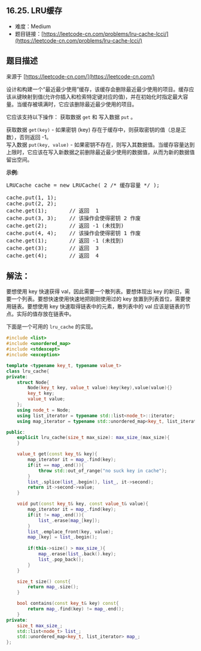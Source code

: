 ##  16.25. LRU缓存

- 难度：Medium
- 题目链接：[https://leetcode-cn.com/problems/lru-cache-lcci/](https://leetcode-cn.com/problems/lru-cache-lcci/)


## 题目描述

来源于 [https://leetcode-cn.com/](https://leetcode-cn.com/)

<p>设计和构建一个&ldquo;最近最少使用&rdquo;缓存，该缓存会删除最近最少使用的项目。缓存应该从键映射到值(允许你插入和检索特定键对应的值)，并在初始化时指定最大容量。当缓存被填满时，它应该删除最近最少使用的项目。</p>

<p>它应该支持以下操作： 获取数据 <code>get</code> 和 写入数据 <code>put</code> 。</p>

<p>获取数据 <code>get(key)</code> - 如果密钥 (key) 存在于缓存中，则获取密钥的值（总是正数），否则返回 -1。<br>
写入数据 <code>put(key, value)</code> - 如果密钥不存在，则写入其数据值。当缓存容量达到上限时，它应该在写入新数据之前删除最近最少使用的数据值，从而为新的数据值留出空间。</p>

<p><strong>示例:</strong></p>

<pre>LRUCache cache = new LRUCache( 2 /* 缓存容量 */ );

cache.put(1, 1);
cache.put(2, 2);
cache.get(1);       // 返回  1
cache.put(3, 3);    // 该操作会使得密钥 2 作废
cache.get(2);       // 返回 -1 (未找到)
cache.put(4, 4);    // 该操作会使得密钥 1 作废
cache.get(1);       // 返回 -1 (未找到)
cache.get(3);       // 返回  3
cache.get(4);       // 返回  4
</pre>


## 解法：

要想使用 key 快速获得 val，因此需要一个散列表。要想体现出 key 的新旧，需要一个列表。要想快速使用快速地把刚刚使用过的 key 放置到列表首位，需要使用链表。要想使用 key 快速取得链表中的元素，散列表中的 val 应该是链表的节点。实际的值存放在链表中。

下面是一个可用的 `lru_cache` 的实现。

```c++
#include <list>
#include <unordered_map>
#include <stdexcept>
#include <exception>

template <typename key_t, typename value_t>
class lru_cache{
private:
    struct Node{
        Node(key_t key, value_t value):key(key),value(value){}
        key_t key;
        value_t value;
    };
    using node_t = Node;
    using list_iterator = typename std::list<node_t>::iterator;
    using map_iterator = typename std::unordered_map<key_t, list_iterator>::iterator;

public:
    explicit lru_cache(size_t max_size): max_size_(max_size){
    }

    value_t get(const key_t& key){
        map_iterator it = map_.find(key);
        if(it == map_.end()){
            throw std::out_of_range("no suck key in cache");
        }
        list_.splice(list_.begin(), list_, it->second);
        return it->second->value;
    }

    void put(const key_t& key, const value_t& value){
        map_iterator it = map_.find(key);
        if(it != map_.end()){
            list_.erase(map_[key]);
        }
        list_.emplace_front(key, value);
        map_[key] = list_.begin();
        
        if(this->size() > max_size_){
            map_.erase(list_.back().key);
            list_.pop_back();
        }
    }

    size_t size() const{
        return map_.size();
    }

    bool contains(const key_t& key) const{
        return map_.find(key) != map_.end();
    }
private:
    size_t max_size_;
    std::list<node_t> list_;
    std::unordered_map<key_t, list_iterator> map_;
};
```